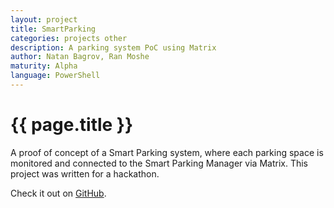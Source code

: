 ```yaml
---
layout: project
title: SmartParking
categories: projects other
description: A parking system PoC using Matrix
author: Natan Bagrov, Ran Moshe
maturity: Alpha
language: PowerShell
---
```


# {{ page.title }}
A proof of concept of a Smart Parking system, where each parking space is monitored and connected to the Smart Parking Manager via Matrix. This project was written for a hackathon.

Check it out on [GitHub](https://github.com/NatanBagrov/SmartParking).
